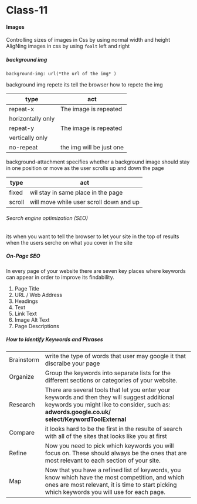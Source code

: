 # Class-11

#### Images

Controlling sizes of images in Css by using normal width and height
AligNing images in css by using `foalt` left and right

##### background img

`background-img: url(*the url of the img* )`

background img repete its tell the browser how to repete the img

| type              | act                      |
| ----------------- | ------------------------ |
| repeat-x          | The image is repeated    |
| horizontally only |
| repeat-y          | The image is repeated    |
| vertically only   |
| no-repeat         | the img will be just one |

background-attachment specifies whether a background image should stay in one position or move as the user scrolls up and down the page

| type   | act                                     |
| ------ | --------------------------------------- |
| fixed  | wil stay in same place in the page      |
| scroll | will move while user scroll down and up |

###### Search engine optimization (SEO)

its when you want to tell the browser to let your site in the top of results when the users serche on what you cover in the site

##### On-Page SEO

In every page of your website there are seven key places where keywords can appear in order to improve its findability.

1. Page Title
2. URL / Web Address
3. Headings
4. Text
5. Link Text
6. Image Alt Text
7. Page Descriptions

##### How to Identify Keywords and Phrases

|            |                                                                                                                                                                                                   |
| ---------- | ------------------------------------------------------------------------------------------------------------------------------------------------------------------------------------------------- |
| Brainstorm | write the type of words that user may google it that discraibe your page                                                                                                                          |
| Organize   | Group the keywords into separate lists for the different sections or categories of your website.                                                                                                  |
| Research   | There are several tools that let you enter your keywords and then they will suggest additional keywords you might like to consider, such as: **adwords.google.co.uk/ select/KeywordToolExternal** |
| Compare    | it looks hard to be the first in the resulte of search with all of the sites that looks like you at first                                                                                         |
| Refine     | Now you need to pick which keywords you will focus on. These should always be the ones that are most relevant to each section of your site.                                                       |
| Map        | Now that you have a refined list of keywords, you know which have the most competition, and which ones are most relevant, it is time to start picking which keywords you will use for each page.  |
